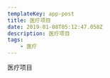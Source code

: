 ```yaml
---
templateKey: app-post
title: 医疗项目
date: 2019-01-08T05:12:47.058Z
description: 医疗项目
tags:
    - 医疗
---
```


医疗项目
